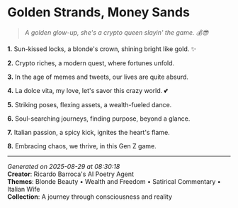 # Golden Strands, Money Sands

> *A golden glow-up, she's a crypto queen slayin' the game. 💰😎*

**1.** Sun-kissed locks, a blonde's crown, shining bright like gold. ✨


**2.** Crypto riches, a modern quest, where fortunes unfold.


**3.** In the age of memes and tweets, our lives are quite absurd.


**4.** La dolce vita, my love, let's savor this crazy world. 💕


**5.** Striking poses, flexing assets, a wealth-fueled dance.


**6.** Soul-searching journeys, finding purpose, beyond a glance.


**7.** Italian passion, a spicy kick, ignites the heart's flame.


**8.** Embracing chaos, we thrive, in this Gen Z game.



---

*Generated on 2025-08-29 at 08:30:18*  
**Creator**: Ricardo Barroca's AI Poetry Agent  
**Themes**: Blonde Beauty • Wealth and Freedom • Satirical Commentary • Italian Wife  
**Collection**: A journey through consciousness and reality